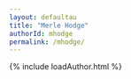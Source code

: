 ```yaml
---
layout: defaultau
title: "Merle Hodge"
authorId: mhodge
permalink: /mhodge/
---
```

{% include loadAuthor.html %}
<script>
    $(document).ready(function(){
        showAuthorBio('{{ page.authorId }}');
   });
</script>